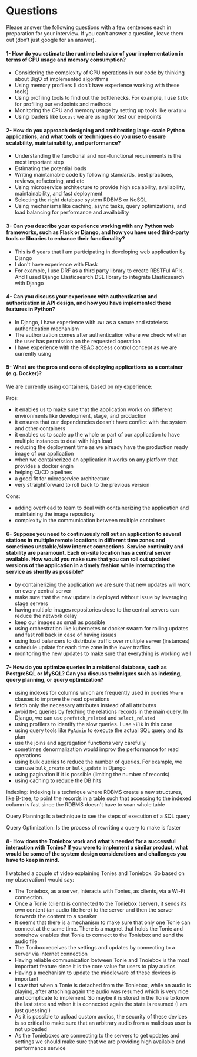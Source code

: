 # Questions
Please answer the following questions with a few sentences each in preparation for your interview. If you can’t answer a question, leave them out (don’t just google for an answer).

#### 1- How do you estimate the runtime behavior of your implementation in terms of CPU usage and memory consumption?
- Considering the complexity of CPU operations in our code by thinking about BigO of implemented algorithms
- Using memory profilers (I don't have experience working with these tools)
- Using profiling tools to find out the bottlenecks. For example, I use ``Silk`` for profiling our endpoints and methods
- Monitoring the CPU and memory usage by setting up tools like ``Grafana``
- Using loaders like ``Locust`` we are using for test our endpoints


#### 2- How do you approach designing and architecting large-scale Python applications, and what tools or techniques do you use to ensure scalability, maintainability, and performance?
- Understanding the functional and non-functional requirements is the most important step
- Estimating the potential loads
- Writing maintainable code by following standards, best practices, reviews, refactoring, and etc
- Using microservice architecture to provide high scalability, availability, maintainability, and fast deployment
- Selecting the right database system RDBMS or NoSQL
- Using mechanisms like caching, async tasks, query optimizations, and load balancing for performance and availability

#### 3- Can you describe your experience working with any Python web frameworks, such as Flask or Django, and how you have used third-party tools or libraries to enhance their functionality?
- This is 6 years that I am participating in developing web application by Django
- I don't have experience with Flask
- For example, I use DRF as a third party library to create RESTFul APIs. And I used Django Elasticsearch DSL library to integrate Elasticsearch with Django

#### 4- Can you discuss your experience with authentication and authorization in API design, and how you have implemented these features in Python?
- In Django, I have experience with ``JWT`` as a secure and stateless authentication mechanism
- The authorization comes after authentication where we check whether the user has permission on the requested operation
- I have experience with the RBAC access control concept as we are currently using 

#### 5- What are the pros and cons of deploying applications as a container (e.g. Docker)?

We are currently using containers, based on my experience:

Pros:
- it enables us to make sure that the application works on different environments like development, stage, and production 
- it ensures that our dependencies doesn't have conflict with the system and other containers 
- it enables us to scale up the whole or part of our application to have multiple instances to deal with high load
- reducing the deployment time as we already have the production ready image of our application
- when we containerized an application it works on any platform that provides a docker engin
- helping CI/CD pipelines
- a good fit for microservice architecture
- very straightforward to roll back to the previous version 

Cons:

- adding overhead to team to deal with containerizing the application and maintaining the image repository
- complexity in the communication between multiple containers


#### 6- Suppose you need to continuously roll out an application to several stations in multiple remote locations in different time zones and sometimes unstable/slow internet connections. Service continuity and stability are paramount. Each on-site location has a central server available. How would you make sure that you can roll out updated versions of the application in a timely fashion while interrupting the service as shortly as possible?

- by containerizing the application we are sure that new updates will work on every central server
- make sure that the new update is deployed without issue by leveraging stage servers
- having multiple images repositories close to the central servers can reduce the network delay
- keep our images as small as possible
- using orchestration like kubernetes or docker swarm for rolling updates and fast roll back in case of having issues
- using load balancers to distribute traffic over multiple server (instances)
- schedule update for each time zone in the lower traffics
- monitoring the new updates to make sure that everything is working well


#### 7- How do you optimize queries in a relational database, such as PostgreSQL or MySQL? Can you discuss techniques such as indexing, query planning, or query optimization?
 
- using indexes for columns which are frequently used in queries ``Where`` clauses to improve the read operations
- fetch only the necessary attributes instead of all attributes
- avoid ``N+1`` queries by fetching the relations records in the main query. In Django, we can use ``prefetch_related`` and ``select_related``
- using profilers to identify the slow queries. I use ``Silk`` in this case
- using query tools like ``PgAdmin`` to execute the actual SQL query and its plan 
- use the joins and aggregation functions very carefully
- sometimes denormalization would improv the performance for read operations
- using bulk queries to reduce the number of queries. For example, we can use ``bulk_create`` or ``bulk_update`` in Django
- using pagination if it is possible (limiting the number of records)
- using caching to reduce the DB hits

Indexing: indexing is a technique where RDBMS create a new structures, like B-tree, to point the records in a table such that accessing to the indexed column is fast since the RDBMS doesn't have to scan whole table

Query Planning: Is a technique to see the steps of execution of a SQL query

Query Optimization: Is the process of rewriting a query to make is faster


#### 8- How does the Toniebox work and what’s needed for a successful interaction with Tonies? If you were to implement a similar product, what would be some of the system design considerations and challenges you have to keep in mind.

I watched a couple of video explaining Tonies and Toniebox. So based on my observation I would say:

- The Toniebox, as a server, interacts with Tonies, as clients, via a Wi-Fi connection.
- Once a Tonie (client) is connected to the Toniebox (server), it sends its own content (an audio file here) to the server and then the server forwards the content to a speaker
- It seems that there is a mechanism to make sure that only one Tonie can connect at the same time. There is a magnet that holds the Tonie and somehow enables that Tonie to connect to the Toniebox and send the audio file
- The Tonibox receives the settings and updates by connecting to a server via internet connection
- Having reliable communication between Tonie and Tnoiebox is the most important feature since it is the core value for users to play audios
- Having a mechanism to update the middleware of these devices is important
- I saw that when a Tonie is detached from the Toniebox, while an audio is playing, after attaching again the audio was resumed which is very nice and complicate to implement. So maybe it is stored in the Tonie to know the last state and when it is connected again the state is resumed (I am just guessing!)
- As it is possible to upload custom audios, the security of these devices is so critical to make sure that an arbitrary audio from a malicious user is not uploaded
- As the Tonieboxes are connecting to the servers to get updates and settings we should make sure that we are providing high available and performance service